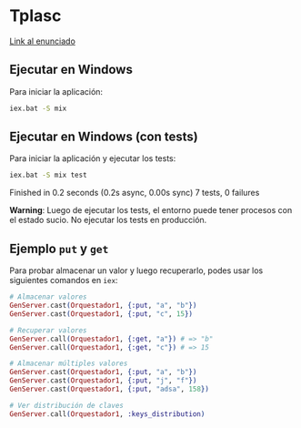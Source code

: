 # TpIasc

[Link al enunciado](https://docs.google.com/document/d/e/2PACX-1vSuUzfNwg4y3ALbddo0cPrjyabWRvfd3I43fYas2eQFPiqtiWsWOLDHpsxdUKcHUVpH73erhkAmoyV8/pub)

## Ejecutar en Windows

Para iniciar la aplicación:

```sh
iex.bat -S mix
```

## Ejecutar en Windows (con tests)

Para iniciar la aplicación y ejecutar los tests:

```sh
iex.bat -S mix test
```

Finished in 0.2 seconds (0.2s async, 0.00s sync)
7 tests, 0 failures

**Warning**: Luego de ejecutar los tests, el entorno puede tener procesos con el estado sucio. No ejecutar los tests en producción.

## Ejemplo `put` y `get`

Para probar almacenar un valor y luego recuperarlo, podes usar los siguientes comandos en `iex`:

```elixir
# Almacenar valores
GenServer.cast(Orquestador1, {:put, "a", "b"})
GenServer.cast(Orquestador1, {:put, "c", 15})

# Recuperar valores
GenServer.call(Orquestador1, {:get, "a"}) # => "b"
GenServer.call(Orquestador1, {:get, "c"}) # => 15

# Almacenar múltiples valores
GenServer.cast(Orquestador1, {:put, "a", "b"})
GenServer.cast(Orquestador1, {:put, "j", "f"})
GenServer.cast(Orquestador1, {:put, "adsa", 158})

# Ver distribución de claves
GenServer.call(Orquestador1, :keys_distribution)
```